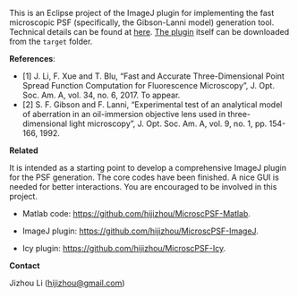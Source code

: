 This is an Eclipse project of the ImageJ plugin for implementing the fast microscopic PSF (specifically, the Gibson-Lanni model) generation tool. Technical details can be found at [here](http://www.ee.cuhk.edu.hk/~jzli/MicroscPSF/). [The plugin](https://github.com/hijizhou/MicroscPSF-ImageJ/raw/master/target/MicroscPSF_IJ-0.1.0-SNAPSHOT-sources.jar) itself can be downloaded from the `target` folder. 

**References**:

- [1] J. Li, F. Xue and T. Blu, “Fast and Accurate Three-Dimensional Point Spread Function Computation for Fluorescence Microscopy”, J. Opt. Soc. Am. A, vol. 34, no. 6, 2017. To appear.
- [2] S. F. Gibson and F. Lanni, “Experimental test of an analytical model of aberration in an oil-immersion objective lens used in three-dimensional light microscopy”, J. Opt. Soc. Am. A, vol. 9, no. 1, pp. 154-166, 1992.

**Related**

It is intended as a starting point to develop a comprehensive ImageJ plugin for the PSF generation. The core codes have been finished. A nice GUI is needed for better interactions. You are encouraged to be involved in this project.

* Matlab code: https://github.com/hijizhou/MicroscPSF-Matlab.

* ImageJ plugin: https://github.com/hijizhou/MicroscPSF-ImageJ.

* Icy plugin: https://github.com/hijizhou/MicroscPSF-Icy.

**Contact**

Jizhou Li (hijizhou@gmail.com)
